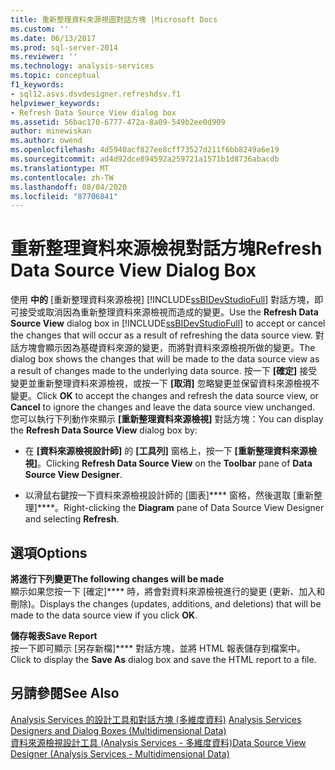 ```yaml
---
title: 重新整理資料來源視圖對話方塊 |Microsoft Docs
ms.custom: ''
ms.date: 06/13/2017
ms.prod: sql-server-2014
ms.reviewer: ''
ms.technology: analysis-services
ms.topic: conceptual
f1_keywords:
- sql12.asvs.dsvdesigner.refreshdsv.f1
helpviewer_keywords:
- Refresh Data Source View dialog box
ms.assetid: 56bac170-6777-472a-8a09-549b2ee0d909
author: minewiskan
ms.author: owend
ms.openlocfilehash: 4d5940acf827ee8cff73527d211f6bb8249a6e19
ms.sourcegitcommit: ad4d92dce894592a259721a1571b1d8736abacdb
ms.translationtype: MT
ms.contentlocale: zh-TW
ms.lasthandoff: 08/04/2020
ms.locfileid: "87706841"
---
```

# <a name="refresh-data-source-view-dialog-box"></a><span data-ttu-id="80e9b-102">重新整理資料來源檢視對話方塊</span><span class="sxs-lookup"><span data-stu-id="80e9b-102">Refresh Data Source View Dialog Box</span></span>
  <span data-ttu-id="80e9b-103">使用 **中的** [重新整理資料來源檢視] [!INCLUDE[ssBIDevStudioFull](../includes/ssbidevstudiofull-md.md)] 對話方塊，即可接受或取消因為重新整理資料來源檢視而造成的變更。</span><span class="sxs-lookup"><span data-stu-id="80e9b-103">Use the **Refresh Data Source View** dialog box in [!INCLUDE[ssBIDevStudioFull](../includes/ssbidevstudiofull-md.md)] to accept or cancel the changes that will occur as a result of refreshing the data source view.</span></span> <span data-ttu-id="80e9b-104">對話方塊會顯示因為基礎資料來源的變更，而將對資料來源檢視所做的變更。</span><span class="sxs-lookup"><span data-stu-id="80e9b-104">The dialog box shows the changes that will be made to the data source view as a result of changes made to the underlying data source.</span></span> <span data-ttu-id="80e9b-105">按一下 **[確定]** 接受變更並重新整理資料來源檢視，或按一下 **[取消]** 忽略變更並保留資料來源檢視不變更。</span><span class="sxs-lookup"><span data-stu-id="80e9b-105">Click **OK** to accept the changes and refresh the data source view, or **Cancel** to ignore the changes and leave the data source view unchanged.</span></span> <span data-ttu-id="80e9b-106">您可以執行下列動作來顯示 **[重新整理資料來源檢視]** 對話方塊：</span><span class="sxs-lookup"><span data-stu-id="80e9b-106">You can display the **Refresh Data Source View** dialog box by:</span></span>  
  
-   <span data-ttu-id="80e9b-107">在 **[資料來源檢視設計師]** 的 **[工具列]** 窗格上，按一下 **[重新整理資料來源檢視]**。</span><span class="sxs-lookup"><span data-stu-id="80e9b-107">Clicking **Refresh Data Source View** on the **Toolbar** pane of **Data Source View Designer**.</span></span>  
  
-   <span data-ttu-id="80e9b-108">以滑鼠右鍵按一下資料來源檢視設計師的 [圖表]\*\*\*\* 窗格，然後選取 [重新整理]\*\*\*\*。</span><span class="sxs-lookup"><span data-stu-id="80e9b-108">Right-clicking the **Diagram** pane of Data Source View Designer and selecting **Refresh**.</span></span>  
  
## <a name="options"></a><span data-ttu-id="80e9b-109">選項</span><span class="sxs-lookup"><span data-stu-id="80e9b-109">Options</span></span>  
 <span data-ttu-id="80e9b-110">**將進行下列變更**</span><span class="sxs-lookup"><span data-stu-id="80e9b-110">**The following changes will be made**</span></span>  
 <span data-ttu-id="80e9b-111">顯示如果您按一下 [確定]\*\*\*\* 時，將會對資料來源檢視進行的變更 (更新、加入和刪除)。</span><span class="sxs-lookup"><span data-stu-id="80e9b-111">Displays the changes (updates, additions, and deletions) that will be made to the data source view if you click **OK**.</span></span>  
  
 <span data-ttu-id="80e9b-112">**儲存報表**</span><span class="sxs-lookup"><span data-stu-id="80e9b-112">**Save Report**</span></span>  
 <span data-ttu-id="80e9b-113">按一下即可顯示 [另存新檔]\*\*\*\* 對話方塊，並將 HTML 報表儲存到檔案中。</span><span class="sxs-lookup"><span data-stu-id="80e9b-113">Click to display the **Save As** dialog box and save the HTML report to a file.</span></span>  
  
## <a name="see-also"></a><span data-ttu-id="80e9b-114">另請參閱</span><span class="sxs-lookup"><span data-stu-id="80e9b-114">See Also</span></span>  
 <span data-ttu-id="80e9b-115">[Analysis Services 的設計工具和對話方塊 &#40;多維度資料&#41;](analysis-services-designers-and-dialog-boxes-multidimensional-data.md) </span><span class="sxs-lookup"><span data-stu-id="80e9b-115">[Analysis Services Designers and Dialog Boxes &#40;Multidimensional Data&#41;](analysis-services-designers-and-dialog-boxes-multidimensional-data.md) </span></span>  
 [<span data-ttu-id="80e9b-116">資料來源檢視設計工具 &#40;Analysis Services - 多維度資料&#41;</span><span class="sxs-lookup"><span data-stu-id="80e9b-116">Data Source View Designer &#40;Analysis Services - Multidimensional Data&#41;</span></span>](data-source-view-designer-analysis-services-multidimensional-data.md)  
  
  
